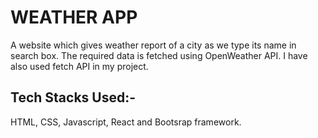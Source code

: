 # WEATHER APP
A website which gives weather report of a city as we type its name in search box. The required data is fetched using OpenWeather API. I have also used fetch API in my project.

## Tech Stacks Used:-
HTML, CSS, Javascript, React and Bootsrap framework.

